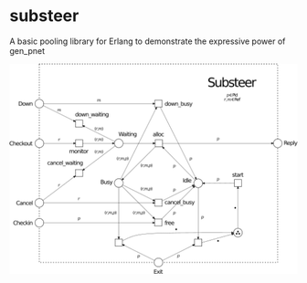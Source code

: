 # substeer
A basic pooling library for Erlang to demonstrate the expressive power of gen_pnet

![substeer Petri net model](priv/substeer_pnet.png)